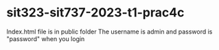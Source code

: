 # sit323-sit737-2023-t1-prac4c
Index.html file is in public folder
The username is admin and password is "password" when you login

